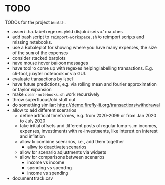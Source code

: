 # TODO
TODOs for the project `Wealth`.

- assert that label regexes yield disjoint sets of matches
- add bash script to `reimport-workspace.sh` to reimport scripts and missing notebooks.
- use a Bubbleplot for showing where you have many expenses, the size of the sum of the expenses
- consider stacked barplots
- have mouse hover balloon messages
- have tool to come up with regexes helping labelling transactions. E.g. cli-tool, jupyter notebook
  or via GUI.
- evaluate transactions by label
- have future predictions, e.g. via rolling mean and fourier approximation or taylor expansion
- make `clean-notebooks.sh` work recursively
- throw superfluous/old stuff out
- do something similar: https://demo.firefly-iii.org/transactions/withdrawal
- allow to add different scenarios
  - define artificial timeframes, e.g. from 2020-2099 or from Jan 2020 to July 2020
  - take initial offsets and different posts of regular lump-sum incomes, expenses, investiments
    with re-investments, like interest on interest and inflation
  - allow to combine scenarios, i.e., add them together
    - allow to deactivate scenarios
  - allow for scenario adjustments via widgets
  - allow for comparisons between scenarios
      - income vs income
      - spending vs spending
      - income vs spending
- document track.csv
